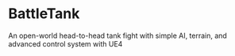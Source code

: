 # BattleTank
An open-world head-to-head tank fight with simple AI, terrain, and advanced control system with UE4
